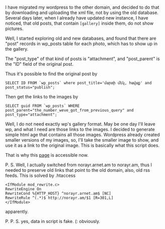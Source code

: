 
I have migrated my wordpress to the other domain, and decided to do that by downloading and uploading the xml file, not by using the old database.
Several days later, when I already have updated new instance, I have noticed, that old posts, that contain ``[gallery]`` inside them, do not show pictures.

Well, I started exploring old and new databases, and found that there are "post" records in wp_posts table for each photo, which has to show up in the gallery.

The "post_type" of that kind of posts is "attachment", and "post_parent" is the "ID" field of the original post.

Thus it's possible to find the original post by 
```
SELECT ID FROM `wp_posts` where post_title='մարտի մեկ, հավաք' and post_status="publish";
```

Then get the links to the images by
```
SELECT guid FROM `wp_posts` WHERE post_parent="the_number_weve_got_from_previous_query" and post_type="attachment";
```

Well, I do not need exactly wp's gallery format. May be one day I'll leave wp, and what I need are those links to the images. I decided to generate simple html age that contains all those images. Wordpress already created smaller versions of my images, so, I'll take the smaller image to show, and use it as a link to the original image. This is basically what this script does.

That is why this [page](http://norayr.am/weblog/2009/03/01/274/) is accessible now.

P. S. 
Well, I actually switched from norayr.arnet.am to norayr.am, thus I needed to preserve old links that point to the old domain, also, old rss feeds.
This is solved by .htaccess
```
<IfModule mod_rewrite.c>
RewriteEngine On
RewriteCond %{HTTP_HOST} ^norayr.arnet.am$ [NC]
RewriteRule ^(.*)$ http://norayr.am/$1 [R=301,L]
</IfModule>
```
apparently.

P. P. S.
yes, data in script is fake. (: obviously.
